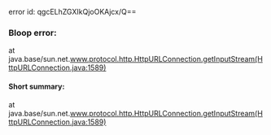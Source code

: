 error id: qgcELhZGXIkQjoOKAjcx/Q==
### Bloop error:

at java.base/sun.net.www.protocol.http.HttpURLConnection.getInputStream(HttpURLConnection.java:1589)
#### Short summary: 

at java.base/sun.net.www.protocol.http.HttpURLConnection.getInputStream(HttpURLConnection.java:1589)